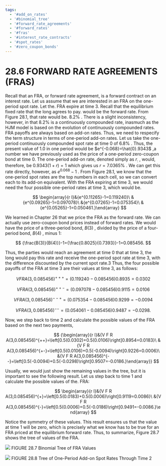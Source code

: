 ```yaml
---
tags:
  - '#add_on_rates'
  - '#binomial_tree'
  - '#forward_rate_agreements'
  - '#forward_rates'
  - '#fras'
  - '#interest_rate_contracts'
  - '#spot_rates'
  - '#zero_coupon_bonds'
---
```

# 28.6 FORWARD RATE AGREEMENTS (FRAS)

Recall that an FRA, or forward rate agreement, is a forward contract on an interest rate. Let us assume that we are interested in an FRA on the one-period spot rate. Let the. FRA expire at time 3. Recall that the equilibrium fixed rate that the long agrees to pay. would be the forward rate. From Figure 28.1, that rate would be. $8.2\%$ . There is a slight inconsistency, however, in that $8.2\%$ is a continuously compounded rate, inasmuch as the HJM model is based on the evolution of continuously compounded rates. FRA payoffs are always based on add-on rates. Thus, we need to respecify the term structure in terms of one-period add-on rates. Let us take the one-period continuously compounded spot rate at time 0 of $6.8\%$ . Thus, the present value of 1.0 in one period would be $e^{-0.068}=\hat{0}.9343$ ,a number we have previously used as the price of a one-period zero-coupon bond at time 0. The one-period add-on rate, denoted simply as $r_{:}$ , would, therefore, be $0.9343(1+r)=1$ which gives us $r=7.0365\%$ . We can get this rate directly, however, as $e^{0.068}-1$ . From Figure 28.1, we know that the one-period spot rates are the top numbers in each cell, so we can convert each to its add-on equivalent. With the FRA expiring at time 3, we would need the four possible one-period rates at time 3, which would be.

$$
\begin{array}{r l}&{e^{0.11265}-1=0.119240}\ &{e^{0.09265}-1=0.097078}\ &{e^{0.07265}-1=0.075354}\ &{e^{0.05265}-1=0.050461.}\end{array}
$$

We learned in Chapter 26 that we price the FRA as the forward rate. We can actually use zero-coupon bond prices instead of forward rates. We would have the price of a three-period bond, $B(3)$ , divided by the price of a four-period bond, $B(4)$ , minus 1:

$$
{\frac{B(3)}{B(4)}}-1={\frac{0.8025}{0.7393}}-1=0.085456.
$$

Thus, the parties would reach an agreement at time 0 that at time 3, the long would pay this rate and receive the one-period spot rate at time 3, with the difference discounted by the current spot rate.3 Thus, the four possible payoffs of the FRA at time 3 are their values at time 3, as follows:

$$
V F R A(3,0.085456)^{+++}=(0.119240-0.085456)0.8935=0.0302
$$

$$
V F R A(3,0.085456)^{++-}=(0.097078-0.085456)0.9115=0.0106
$$

$$
V F R A(3,0.085456)^{--+}=(0.075354-0.085456)0.9299=-0.0094
$$

$$
V F R A(3,0.085456)^{\mathrm{--}\mathrm{}}=(0.054061-0.085456)0.9487=-0.0298.
$$

Now, we step back to time 2 and calculate the possible values of the FRA based on the next two payments,

$$
{\begin{array}{r l}&{V F R A(3,0.085456)^{++}=\left[0.5(0.0302)+0.5(0.0106)\right]0.8954=0.0183}\ &{V F R A(3,0.085456)^{+-}=\left[0.5(0.0106)+0.5(-0.0094)\right]0.9226=0.0006}\ &{V F R A(3,0.085456)^{--}=\left[0.5(-0.0094)+0.5(-0.0298)\right]0.9507=-0.0186.}\end{array}}
$$

Usually, we would just show the remaining values in the tree, but it is important to see the following result. Let us step back to time 1 and calculate the possible values of the. FRA:

$$
\begin{array}{r l}&{V F R A(3,0.085456)^{+}=\left[0.5(0.0183)+0.5(0.0006)\right]0.9119=0.0086}\ &{V F R A(3,0.085456)^{-}=\left[0.5(0.0006)+0.5(-0.0186)\right]0.9491=-0.0086.}\end{array}
$$

Notice the symmetry of these values. This result ensures us that the value at time 1 will be zero, which is precisely what we know has to be true for an FRA priced at the equilibrium forward rate. Thus, to summarize, Figure 28.7 shows the tree of values of the FRA.

![](e2623bd1b93c24a0b5abc3600a9ff5cb9937a10b925c55ce394ee97e3ef5bafb.jpg)
FIGURE 28.7 Binomial Tree of FRA Values

![](136425c84945e3338541c55c5cc1ee79e68e8be58902c884717574e514d257fa.jpg)
FIGURE 28.8 Tree of One-Period Add-on Spot Rates Through Time 2

